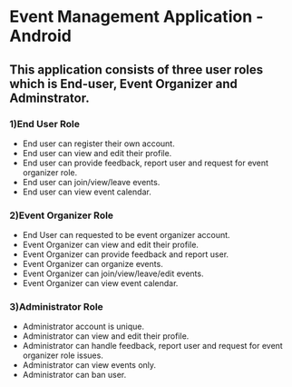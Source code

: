 # Event Management Application - Android

## This application consists of three user roles which is End-user, Event Organizer and Adminstrator.

### 1)End User Role
- End user can register their own account.
- End user can view and edit their profile.
- End user can provide feedback, report user and request for event organizer role.
- End user can join/view/leave events.
- End user can view event calendar.



### 2)Event Organizer Role
- End User can requested to be event organizer account.
- Event Organizer can view and edit their profile.
- Event Organizer can provide feedback and report user.
- Event Organizer can organize events.
- Event Organizer can join/view/leave/edit events.
- Event Organizer can view event calendar.



### 3)Administrator Role
- Administrator account is unique.
- Administrator can view and edit their profile.
- Administrator can handle feedback, report user and request for event organizer role issues.
- Administrator can view events only.
- Administrator can ban user.
